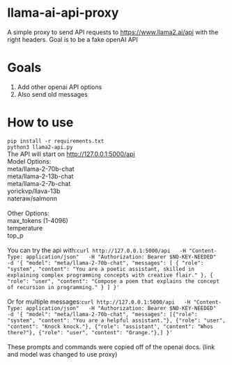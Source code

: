 # llama-ai-api-proxy
A simple proxy to send API requests to https://www.llama2.ai/api with the right headers. Goal is to be a fake openAI API<br>
# Goals
1. Add other openai API options<br>
2. Also send old messages<br>
# How to use
```pip install -r requirements.txt``` <br>
```python3 llama2-api.py``` <br>
The API will start on http://127.0.0.1:5000/api <br>
Model Options:<br>
meta/llama-2-70b-chat<br>
meta/llama-2-13b-chat<br>
meta/llama-2-7b-chat<br>
yorickvp/llava-13b<br>
nateraw/salmonn<br>
<br>
Other Options:<br>
max_tokens (1-4096)<br>
temperature<br>
top_p<br>
<br>
You can try the api with:```curl http://127.0.0.1:5000/api   -H "Content-Type: application/json"   -H "Authorization: Bearer $NO-KEY-NEEDED"   -d '{
    "model": "meta/llama-2-70b-chat",
    "messages": [
      {
        "role": "system",
        "content": "You are a poetic assistant, skilled in explaining complex programming concepts with creative flair."
      },
      {
        "role": "user",
        "content": "Compose a poem that explains the concept of recursion in programming."
      }
    ]
  }'``` <br>
  <br>
  Or for multiple messages:```curl http://127.0.0.1:5000/api   -H "Content-Type: application/json"   -H "Authorization: Bearer $NO-KEY-NEEDED"   -d '{ "model": "meta/llama-2-70b-chat", "messages": [{"role": "system", "content": "You are a helpful assistant."},
        {"role": "user", "content": "Knock knock."},
        {"role": "assistant", "content": "Whos there?"},
        {"role": "user", "content": "Orange."},] }'```<br>
<br>
These prompts and commands were copied off of the openai docs. (link and model was changed to use proxy)

